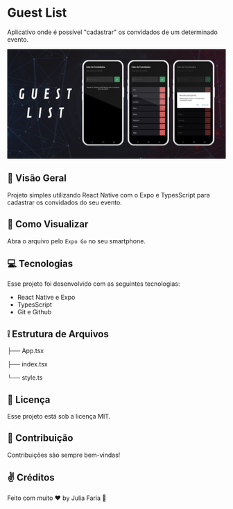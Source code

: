 # Guest List

Aplicativo onde é possível "cadastrar" os convidados de um determinado evento.

![Guest List](.github/preview.png)

## :thought_balloon: Visão Geral

Projeto simples utilizando React Native com o Expo e TypesScript para cadastrar os convidados do seu evento.

## :eyes: Como Visualizar

Abra o arquivo pelo `Expo Go` no seu smartphone.

## :computer: Tecnologias

Esse projeto foi desenvolvido com as seguintes tecnologias:

- React Native e Expo
- TypesScript
- Git e Github

## :grey_exclamation: Estrutura de Arquivos
├── App.tsx

├── index.tsx

└── style.ts

## :memo: Licença

Esse projeto está sob a licença MIT.

## :love_letter: Contribuição

Contribuições são sempre bem-vindas!

## :v: Créditos

Feito com muito ♥ by Julia Faria :wave: